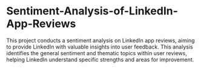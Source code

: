 # Sentiment-Analysis-of-LinkedIn-App-Reviews
This project conducts a sentiment analysis on LinkedIn app reviews, aiming to provide LinkedIn with valuable insights into user feedback. This analysis identifies the general sentiment and thematic topics within user reviews, helping LinkedIn understand specific strengths and areas for improvement.
